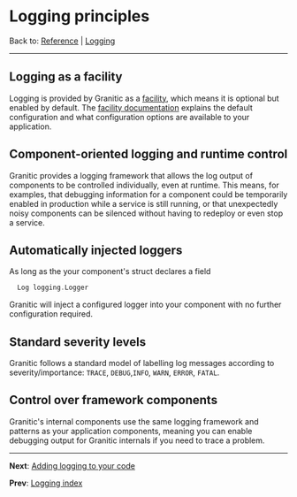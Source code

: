 # Logging principles
Back to: [Reference](README.md) | [Logging](log-index.md)

---
## Logging as a facility

Logging is provided by Granitic as a [facility](fac-logger.md), which means it is optional but enabled by 
default. The [facility documentation](fac-logger.md) explains the default configuration and
what configuration options are available to your application.

## Component-oriented logging and runtime control

Granitic provides a logging framework that allows the log output of components to be controlled
individually, even at runtime. This means, for examples, that debugging information for a component
could be temporarily enabled in production while a service is still running, or that unexpectedly
noisy components can be silenced without having to redeploy or even stop a service.


## Automatically injected loggers

As long as the your component's struct declares a field 

```go
  Log logging.Logger
```

Granitic will inject a configured logger into your component with no further configuration required.


## Standard severity levels

Granitic follows a standard model of labelling log messages according to severity/importance: `TRACE`, 
`DEBUG`,`INFO`, `WARN`, `ERROR`, `FATAL`.

## Control over framework components

Granitic's internal components use the same logging framework and patterns as your application components,
meaning you can enable debugging output for Granitic internals if you need to trace a problem.


---
**Next**: [Adding logging to your code](log-code.md)

**Prev**: [Logging index](log-index.md)